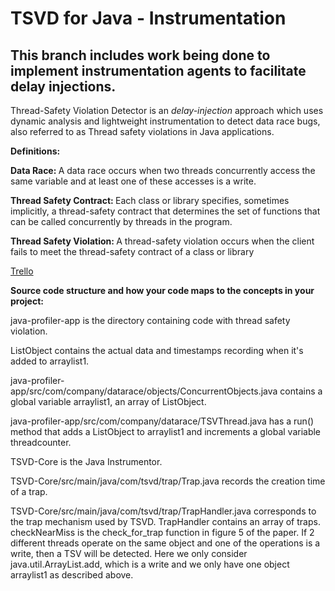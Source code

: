 # TSVD for Java - Instrumentation

## This branch includes work being done to implement instrumentation agents to facilitate delay injections.

Thread-Safety Violation Detector is an <i>delay-injection</i> approach which uses dynamic analysis and lightweight instrumentation to detect data race bugs, also referred to as Thread safety violations in Java applications.

<b>Definitions: </b>

<b>Data Race: </b> A data race occurs when two threads concurrently access the same variable and at least one of these accesses is a write.

<b>Thread Safety Contract: </b> Each class or library specifies, sometimes implicitly, a thread-safety contract that determines the set of functions that can be called concurrently by threads in the program.

<b>Thread Safety Violation: </b> A thread-safety violation occurs when the client fails to meet the thread-safety contract of a class or library



[Trello](https://trello.com/b/UcUVXC8C/ecs251-synapse)

<b>Source code structure and how your code maps to the concepts in your project: </b>

java-profiler-app is the directory containing code with thread safety violation. 

ListObject contains the actual data and timestamps recording when it's added to arraylist1.

java-profiler-app/src/com/company/datarace/objects/ConcurrentObjects.java contains a global variable arraylist1, an array of ListObject.

java-profiler-app/src/com/company/datarace/TSVThread.java has a run() method that adds a ListObject to arraylist1 and increments a global variable threadcounter.

TSVD-Core is the Java Instrumentor.

TSVD-Core/src/main/java/com/tsvd/trap/Trap.java records the creation time of a trap.

TSVD-Core/src/main/java/com/tsvd/trap/TrapHandler.java corresponds to the trap mechanism used by TSVD. TrapHandler contains an array of traps. checkNearMiss is the check_for_trap function in figure 5 of the paper. If 2 different threads operate on the same object and one of the operations is a write, then a TSV will be detected. Here we only consider java.util.ArrayList.add, which is a write and we only have one object arraylist1 as described above. 
